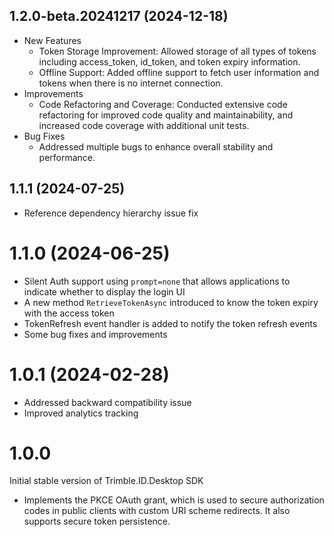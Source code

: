 ## 1.2.0-beta.20241217 (2024-12-18)
- New Features
    - Token Storage Improvement: Allowed storage of all types of tokens including access_token, id_token, and token expiry information.
    - Offline Support: Added offline support to fetch user information and tokens when there is no internet connection.
- Improvements
    - Code Refactoring and Coverage: Conducted extensive code refactoring for improved code quality and maintainability, and increased code coverage with additional unit tests.
- Bug Fixes
    - Addressed multiple bugs to enhance overall stability and performance.

## 1.1.1 (2024-07-25)
- Reference dependency hierarchy issue fix
  
# 1.1.0 (2024-06-25)
- Silent Auth support using `prompt=none` that allows applications to indicate whether to display the login UI
- A new method `RetrieveTokenAsync` introduced to know the token expiry with the access token
- TokenRefresh event handler is added to notify the token refresh events
- Some bug fixes and improvements

# 1.0.1 (2024-02-28)
- Addressed backward compatibility issue
- Improved analytics tracking

# 1.0.0

Initial stable version of Trimble.ID.Desktop SDK

- Implements the PKCE OAuth grant, which is used to secure authorization codes in public clients with custom URI scheme redirects. It also supports secure token persistence.
